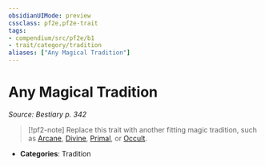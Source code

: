 ```yaml
---
obsidianUIMode: preview
cssclass: pf2e,pf2e-trait
tags:
- compendium/src/pf2e/b1
- trait/category/tradition
aliases: ["Any Magical Tradition"]
---
```

# Any Magical Tradition  
*Source: Bestiary p. 342*  

> [!pf2-note]
> Replace this trait with another fitting magic tradition, such as [Arcane](/rules/traits/arcane.md), [Divine](/rules/traits/divine.md), [Primal](/rules/traits/primal.md), or [Occult](/rules/traits/occult.md).

- **Categories**: Tradition